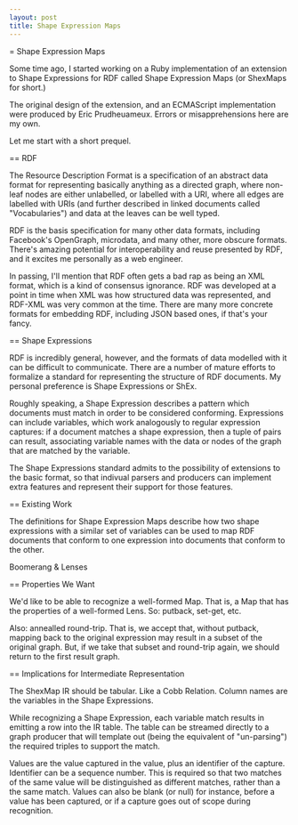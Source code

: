 ```yaml
---
layout: post
title: Shape Expression Maps
---
```

= Shape Expression Maps

Some time ago,
I started working on
a Ruby implementation of
an extension to
Shape Expressions
for
RDF
called
Shape Expression Maps
(or ShexMaps for short.)

The original design of the extension,
and an ECMAScript implementation
were produced by Eric Prudheuameux.
Errors or misapprehensions here are my own.

Let me start with a short prequel.

== RDF

The Resource Description Format
is a specification of an abstract data format
for representing basically anything
as a directed graph,
where non-leaf nodes
are either unlabelled,
or labelled with a URI,
where all edges are labelled with URIs
(and further described in linked documents called "Vocabularies")
and data at the leaves can be well typed.

RDF is the basis specification
for many other data formats,
including Facebook's
OpenGraph,
microdata,
and many other, more obscure formats.
There's amazing potential for interoperability and reuse
presented by RDF,
and it excites me personally as a web engineer.

In passing,
I'll mention that RDF often gets a bad rap
as being an XML format,
which is a kind of consensus ignorance.
RDF was developed at a point in time when XML
was how structured data was represented,
and RDF-XML was very common at the time.
There are many more concrete formats
for embedding RDF,
including JSON based ones, if that's your fancy.

== Shape Expressions

RDF is incredibly general, however,
and the formats of data modelled with it can be difficult to communicate.
There are a number of mature efforts to formalize a standard
for representing the structure of RDF documents.
My personal preference is Shape Expressions
or ShEx.

Roughly speaking,
a Shape Expression describes
a pattern which documents must match
in order to be considered
conforming.
Expressions can include variables,
which work analogously to
regular expression captures:
if a document matches a shape expression,
then a tuple of pairs can result,
associating variable names with
the data or nodes of the graph
that are matched by the variable.

The Shape Expressions standard
admits to the possibility of extensions to the basic format,
so that indivual parsers and producers
can implement extra features
and represent their support for those features.

== Existing Work

The definitions for Shape Expression Maps
describe how two shape expressions
with a similar set of variables
can be used to map
RDF documents that conform to one expression
into documents that conform to the other.

Boomerang & Lenses

== Properties We Want

We'd like to be able to recognize a well-formed Map.
That is, a Map that has the properties of a well-formed Lens.
So: putback, set-get, etc.

Also: annealled round-trip.
That is,
we accept that, without putback,
mapping back to the original expression
may result in a subset of the original graph.
But, if we take that subset
and round-trip again,
we should return to the first result graph.


== Implications for Intermediate Representation

The ShexMap IR should be tabular.
Like a Cobb Relation.
Column names are the variables in the Shape Expressions.

While recognizing a Shape Expression,
each variable match
results in emitting a row into the IR table.
The table can be streamed directly to a graph producer
that will template out
(being the equivalent of "un-parsing")
the required triples to support the match.

Values are the value captured in the value,
plus an identifier of the capture.
Identifier can be a sequence number.
This is required so that two matches of the same value
will be distinguished as different matches,
rather than a the same match.
Values can also be blank
(or null)
for instance, before a value has been captured,
or if a capture goes out of scope during recognition.


